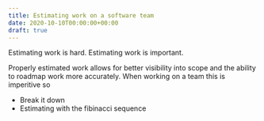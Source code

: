 ```yaml
---
title: Estimating work on a software team
date: 2020-10-10T00:00:00+00:00
draft: true
---
```


Estimating work is hard. Estimating work is important.

Properly estimated work allows for better visibility into scope and the ability to roadmap work more accurately. When working on a team this is imperitive so

- Break it down
- Estimating with the fibinacci sequence
